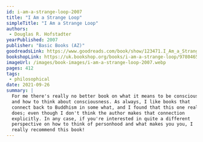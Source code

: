 ```yaml
---
id: i-am-a-strange-loop-2007
title: "I Am a Strange Loop"
simpleTitle: "I Am a Strange Loop"
authors: 
 - Douglas R. Hofstadter
yearPublished: 2007
publisher: "Basic Books (AZ)"
goodreadsLink: https://www.goodreads.com/book/show/123471.I_Am_a_Strange_Loop
bookshopLink: https://uk.bookshop.org/books/i-am-a-strange-loop/9780465030798
imageUrl: /images/book-images/i-am-a-strange-loop-2007.webp
pages: 412
tags: 
 - philosophical
date: 2021-09-26
summary: | 
  For me there's really no better book on what it means to be conscious
  and how to think about consciousness. As always, I like books that
  connect back to Buddhism in some what, and I found that this one really
  does; even though I don't think the author makes that connection
  explicitly. In any case, if you're interested in quite a different
  perspective on how to think of personhood and what makes you you, I
  really recommend this book!
---
```



